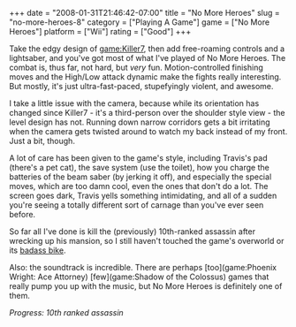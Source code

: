 +++
date = "2008-01-31T21:46:42-07:00"
title = "No More Heroes"
slug = "no-more-heroes-8"
category = ["Playing A Game"]
game = ["No More Heroes"]
platform = ["Wii"]
rating = ["Good"]
+++

Take the edgy design of <game:Killer7>, then add free-roaming controls and a lightsaber, and you've got most of what I've played of No More Heroes.  The combat is, thus far, not hard, but <i>very</i> fun.  Motion-controlled finishing moves and the High/Low attack dynamic make the fights really interesting.  But mostly, it's just ultra-fast-paced, stupefyingly violent, and awesome.

I take a little issue with the camera, because while its orientation has changed since Killer7 - it's a third-person over the shoulder style view - the level design has not.  Running down narrow corridors gets a bit irritating when the camera gets twisted around to watch my back instead of my front.  Just a bit, though.

A lot of care has been given to the game's style, including Travis's pad (there's a pet cat), the save system (use the toilet), how you charge the batteries of the beam saber (by jerking it off), and especially the special moves, which are too damn cool, even the ones that don't do a lot.  The screen goes dark, Travis yells something intimidating, and all of a sudden you're seeing a totally different sort of carnage than you've ever seen before.

So far all I've done is kill the (previously) 10th-ranked assassin after wrecking up his mansion, so I still haven't touched the game's overworld or its [badass bike](%site.BaseURL%wp-content/uploads/2008/01/nomoreheroes_bikefront.jpg).

Also: the soundtrack is incredible.  There are perhaps [too](game:Phoenix Wright: Ace Attorney) [few](game:Shadow of the Colossus) games that really pump you up with the music, but No More Heroes is definitely one of them.

<i>Progress: 10th ranked assassin</i>
